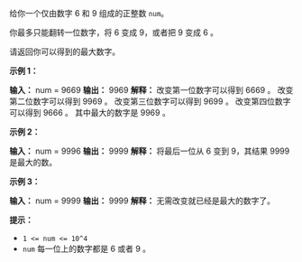 给你一个仅由数字 6 和 9 组成的正整数 `num`。

你最多只能翻转一位数字，将 6 变成 9，或者把 9 变成 6 。

请返回你可以得到的最大数字。

**示例 1：** 

**输入：** num = 9669
**输出：** 9969
**解释：** 
改变第一位数字可以得到 6669 。
改变第二位数字可以得到 9969 。
改变第三位数字可以得到 9699 。
改变第四位数字可以得到 9666 。
其中最大的数字是 9969 。

**示例 2：** 

**输入：** num = 9996
**输出：** 9999
**解释：** 将最后一位从 6 变到 9，其结果 9999 是最大的数。

**示例 3：** 

**输入：** num = 9999
**输出：** 9999
**解释：** 无需改变就已经是最大的数字了。

**提示：** 

*   `1 <= num <= 10^4`
*   `num` 每一位上的数字都是 6 或者 9 。